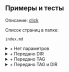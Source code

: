 ## Примеры и тесты
Описание: [click](../coding/jekyll-navigation.md)

Список страниц в папке: 
```
index.md
```

<details markdown="1"><summary markdown="0">+ Нет параметров</summary>
```{ % include ls.md %}```   
{% include ls.md %}
</details>

<details markdown="1"><summary markdown="0">+ Передано DIR</summary>
```{ % include ls.md dir="/projects/" %}```   
{% include ls.md dir="/projects/" %}
</details>

<details markdown="1"><summary markdown="0">+ Передано TAG</summary>
```{ % include ls.md tag="hardware" %}```   
{% include ls.md tag="hardware" %}
</details>

<details markdown="1"><summary markdown="0">+ Передано TAG и DIR</summary>
```{ % include ls.md dir="/projects/" tag="hardware" %}```   
{% include ls.md dir="/projects/" tag="hardware" %}
</details>





